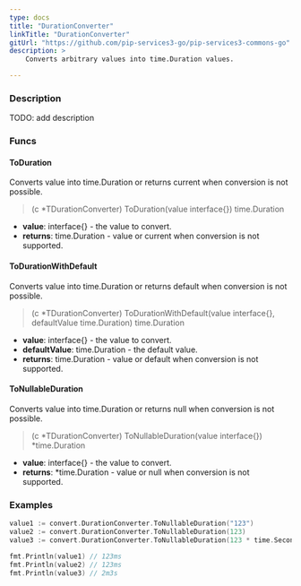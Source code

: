 ```yaml
---
type: docs
title: "DurationConverter"
linkTitle: "DurationConverter"
gitUrl: "https://github.com/pip-services3-go/pip-services3-commons-go"
description: > 
    Converts arbitrary values into time.Duration values.

---
```


### Description
TODO: add description

### Funcs

#### ToDuration
Converts value into time.Duration or returns current when conversion is not possible.

> (c *TDurationConverter) ToDuration(value interface{}) time.Duration

- **value**: interface{} - the value to convert.
- **returns**: time.Duration - value or current when conversion is not supported.

#### ToDurationWithDefault
Converts value into time.Duration or returns default when conversion is not possible.

> (c *TDurationConverter) ToDurationWithDefault(value interface{}, defaultValue time.Duration) time.Duration

- **value**: interface{} - the value to convert.
- **defaultValue**: time.Duration - the default value.
- **returns**: time.Duration - value or default when conversion is not supported.

#### ToNullableDuration
Converts value into time.Duration or returns null when conversion is not possible.

> (c *TDurationConverter) ToNullableDuration(value interface{}) *time.Duration

- **value**: interface{} - the value to convert.
- **returns**: *time.Duration - value or null when conversion is not supported.


### Examples

```go
value1 := convert.DurationConverter.ToNullableDuration("123")
value2 := convert.DurationConverter.ToNullableDuration(123)
value3 := convert.DurationConverter.ToNullableDuration(123 * time.Second)

fmt.Println(value1) // 123ms
fmt.Println(value2) // 123ms
fmt.Println(value3) // 2m3s

```
